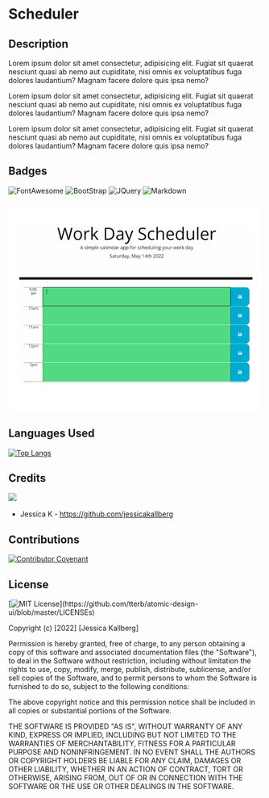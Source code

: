 # Scheduler

## Description
Lorem ipsum dolor sit amet consectetur, adipisicing elit. Fugiat sit quaerat nesciunt quasi ab nemo aut cupiditate, nisi omnis ex voluptatibus fuga dolores laudantium? Magnam facere dolore quis ipsa nemo?

Lorem ipsum dolor sit amet consectetur, adipisicing elit. Fugiat sit quaerat nesciunt quasi ab nemo aut cupiditate, nisi omnis ex voluptatibus fuga dolores laudantium? Magnam facere dolore quis ipsa nemo?

Lorem ipsum dolor sit amet consectetur, adipisicing elit. Fugiat sit quaerat nesciunt quasi ab nemo aut cupiditate, nisi omnis ex voluptatibus fuga dolores laudantium? Magnam facere dolore quis ipsa nemo?

## Badges
![FontAwesome](https://img.shields.io/badge/Font_Awesome-339AF0?style=plasticfor-the-badge&logo=fontawesome&logoColor=white)
![BootStrap](https://img.shields.io/badge/Bootstrap-563D7C?style=plasticfor-the-badge&logo=bootstrap&logoColor=white)
![JQuery](https://img.shields.io/badge/jQuery-0769AD?style=plastricfor-the-badge&logo=jquery&logoColor=white)
![Markdown](https://img.shields.io/badge/Markdown-000000?style=plasticfor-the-badge&logo=markdown&logoColor=white)

![Capture30](./Develop/Scheduler.PNG)


## Languages Used
[![Top Langs](https://github-readme-stats.vercel.app/api/top-langs/?username=jessicakallberg&layout=compact&s_count=8)](https://github.com/jessicakallberg/github-workDayScheduler)




## Credits

<a href="https://github.com/jessicakallberg/weatherApp/graphs/contributors">
<img src="https://contrib.rocks/image?repo=jessicakallberg/weatherApp" />
</a>

* Jessica K - https://github.com/jessicakallberg


## Contributions
[![Contributor Covenant](https://img.shields.io/badge/Contributor%20Covenant-2.1-4baaaa.svg)](code_of_conduct.md)

## License

[![MIT License](https://img.shields.io/apm/l/atomic-design-ui.svg?)](https://github.com/tterb/atomic-design-ui/blob/master/LICENSEs)

Copyright (c) [2022] [Jessica Kallberg]

Permission is hereby granted, free of charge, to any person obtaining a copy of this software and associated documentation files (the "Software"), to deal in the Software without restriction, including without limitation the rights to use, copy, modify, merge, publish, distribute, sublicense, and/or sell copies of the Software, and to permit persons to whom the Software is furnished to do so, subject to the following conditions:

The above copyright notice and this permission notice shall be included in all copies or substantial portions of the Software.

THE SOFTWARE IS PROVIDED "AS IS", WITHOUT WARRANTY OF ANY KIND, EXPRESS OR IMPLIED, INCLUDING BUT NOT LIMITED TO THE WARRANTIES OF MERCHANTABILITY, FITNESS FOR A PARTICULAR PURPOSE AND NONINFRINGEMENT. IN NO EVENT SHALL THE AUTHORS OR COPYRIGHT HOLDERS BE LIABLE FOR ANY CLAIM, DAMAGES OR OTHER LIABILITY, WHETHER IN AN ACTION OF CONTRACT, TORT OR OTHERWISE, ARISING FROM, OUT OF OR IN CONNECTION WITH THE SOFTWARE OR THE USE OR OTHER DEALINGS IN THE SOFTWARE.
